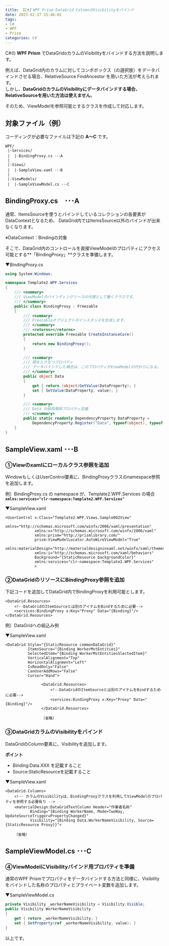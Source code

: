 ```yaml
---
title: 【C#】WPF Prism DataGrid ColumnのVisibilityをバインド
date: 2023-02-27 15:46:02
tags:
- C#
- WPF
- Prism
categories: C#
---
```


C#の **WPF Prism** でDataGridoカラムのVisibilityをバインドする方法を説明します。

例えば、DataGrid内のカラムに対してコンボボックス（の選択肢）をデータバインドさせる場合、RelativeSource FindAncestor を用いた方法が考えられます。  
しかし、**DataGridのカラムのVisibilityにデータバインドする場合、RelativeSourceを用いた方法は使えません**。

そのため、ViewModelを参照可能とするクラスを作成して対応します。


## 対象ファイル（例）

コーディングが必要なファイルは下記の **A～C** です。

```text
WPF/
 |-Services/
 |  |-BindingProxy.cs ･･･A
 |
 |-Views/
 |  |-SampleView.xaml ･･･B  
 |
 |-ViewModels/
 |  |-SampleViewModel.cs ･･･C  
```

## BindingProxy.cs　･･･A

通常、ItemsSourceを使うとバインドしているコレクションの各要素がDataContextとなるため、
DataGrid内ではItemsSource以外のバインドが出来なくなります。

※DataContext：Bindingの対象

そこで、DataGrid内のコントロールを直接ViewModelのプロパティにアクセス可能とする**「BindingProxy」**クラスを準備します。

▼BindingProxy.cs

```cs
using System.Windows;

namespace Template2.WPF.Services
{
    /// <summary>
    /// ViewModelのバインディングソースの代理として働くクラスです。
    /// </summary>
    public class BindingProxy : Freezable
    {
        /// <summary>
        /// Freezableオブジェクトのインスタンスを生成します。
        /// </summary>
        /// <returns></returns>
        protected override Freezable CreateInstanceCore()
        {
            return new BindingProxy();
        }

        /// <summary>
        /// 間をとりもつプロパティ
        /// データバインドした場合は、このプロパティがViewModelの代わりになる。
        /// </summary>
        public object Data
        {
            get { return (object)GetValue(DataProperty); }
            set { SetValue(DataProperty, value); }
        }

        /// <summary>
        /// Data の依存関係プロパティ定義
        /// </summary>
        public static readonly DependencyProperty DataProperty =
            DependencyProperty.Register("Data", typeof(object), typeof(BindingProxy), new UIPropertyMetadata(null));
    }
}
```

## SampleView.xaml ･･･B  

### ①Viewのxamlにローカルクラス参照を追加

WindowもしくはUserControl要素に、BindingProxyクラスのnamespace参照を追加します。

例）BindingProxy.cs の namespace が、Template2.WPF.Services の場合  
**`xmlns:services="clr-namespace:Template2.WPF.Services"`**

▼SampleView.xaml
```xaml
<UserControl x:Class="Template2.WPF.Views.Sample002View"
             xmlns="http://schemas.microsoft.com/winfx/2006/xaml/presentation"
             xmlns:x="http://schemas.microsoft.com/winfx/2006/xaml"
             xmlns:prism="http://prismlibrary.com/"             
             prism:ViewModelLocator.AutoWireViewModel="True"
             xmlns:materialDesign="http://materialdesigninxaml.net/winfx/xaml/themes"
             xmlns:i="http://schemas.microsoft.com/xaml/behaviors"
             Background="{StaticResource backgroundColor}"
             xmlns:services="clr-namespace:Template2.WPF.Services"
             >
```

### ②DataGridのリソースにBindingProxy参照を追加

下記コードを追加してDataGrid内でBindingProxyを利用可能とします。

```xaml
<DataGrid.Resources>
    <!--DataGridのItemSourceとは別のアイテムをBindするために必要-->
    <services:BindingProxy x:Key="Proxy" Data="{Binding}"/>
</DataGrid.Resources>
```

例）DataGridへの組込み例

▼SampleView.xaml
```xaml
<DataGrid Style="{StaticResource commonDataGrid}"
          ItemsSource="{Binding WorkerMstEntities}"
          SelectedItem="{Binding WorkerMstEntitiesSlectedItem}"
          VerticalAlignment="Top"
          HorizontalAlignment="Left"
          IsReadOnly="False"
          CanUserAddRows="False"
          Cursor="Hand">

                <DataGrid.Resources>
                    <!--DataGridのItemSourceとは別のアイテムをBindするために必要-->
                    <services:BindingProxy x:Key="Proxy" Data="{Binding}"/>
                </DataGrid.Resources>

                （省略）
```

### ③DataGridカラムのVisibilityをバインド

DataGridのColumn要素に、Visibilityを追加します。

**ポイント**
- Binding:Data.XXX を記載すること
- Source:StaticResourceを記載すること

▼SampleView.xaml
```xaml
<DataGrid.Columns>
    <!-- カラムのVisibilityは、BindingProxyクラスを利用してViewModelのプロパティを参照する必要有り -->
    <materialDesign:DataGridTextColumn Header="作業者名称"
           Binding="{Binding WorkerName, Mode=TwoWay, UpdateSourceTrigger=PropertyChanged}"
           Visibility="{Binding Data.WorkerNameVisibility, Source={StaticResource Proxy}}">

    （省略）
```

## SampleViewModel.cs ･･･C    

### ④ViewModelにVisibilityバインド用プロパティを準備

通常のWPF Prismでプロパティをデータバインドする方法と同様に、Visibilityをバインドした名称のプロパティとプライベート変数を追加します。

▼SampleViewModel.cs
```cs
private Visibility _workerNameVisibility = Visibility.Visible;
public Visibility WorkerNameVisibility
{
    get { return _workerNameVisibility; }
    set { SetProperty(ref _workerNameVisibility, value); }
}
```

以上です。
